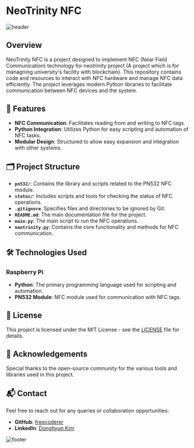 # NeoTrinity NFC

![header](https://capsule-render.vercel.app/api?type=waving&color=7F7FD5&text=NeoTrinity%20NFC&height=100&fontSize=40&fontColor=ffffff)

## Overview
NeoTrinity NFC is a project designed to implement NFC (Near Field Communication) technology for neotrinity project (A project which is for managning university's facility with blockchain). This repository contains code and resources to interact with NFC hardware and manage NFC data efficiently. The project leverages modern Python libraries to facilitate communication between NFC devices and the system.

## 🚀 Features
- **NFC Communication**: Facilitates reading from and writing to NFC tags.
- **Python Integration**: Utilizes Python for easy scripting and automation of NFC tasks.
- **Modular Design**: Structured to allow easy expansion and integration with other systems.

## 🗂 Project Structure
- **`pn532/`**: Contains the library and scripts related to the PN532 NFC module.
- **`status/`**: Includes scripts and tools for checking the status of NFC operations.
- **`.gitignore`**: Specifies files and directories to be ignored by Git.
- **`README.md`**: The main documentation file for the project.
- **`main.py`**: The main script to run the NFC operations.
- **`neotrinity.py`**: Contains the core functionality and methods for NFC communication.

## 🛠 Technologies Used
### Raspberry Pi
- **Python**: The primary programming language used for scripting and automation.
- **PN532 Module**: NFC module used for communication with NFC tags.

## 📜 License
This project is licensed under the MIT License - see the [LICENSE](LICENSE) file for details.

## 🙏 Acknowledgements
Special thanks to the open-source community for the various tools and libraries used in this project.

## 📬 Contact
Feel free to reach out for any queries or collaboration opportunities:
- **GitHub**: [freecoderer](https://github.com/freecoderer)
- **LinkedIn**: [Donghyun Kim](https://www.linkedin.com/in/kdh1999dev)

![footer](https://capsule-render.vercel.app/api?section=footer&type=waving&color=7F7FD5)
